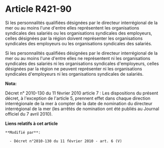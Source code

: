# Article R421-90

Si les personnalités qualifiées désignées par le    directeur interrégional de la mer ou au moins l'une d'entre elles
représentent les organisations syndicales des salariés ou les organisations syndicales des employeurs, celles désignées par
la région doivent représenter les organisations syndicales des employeurs ou les organisations syndicales des salariés. 

Si les personnalités qualifiées désignées par le    directeur interrégional de la mer ou au moins l'une d'entre elles ne
représentent ni les organisations syndicales des salariés ni les organisations syndicales d'employeurs, celles désignées par
la région ne peuvent représenter ni les organisations syndicales d'employeurs ni les organisations syndicales de salariés.

**Nota:**

Décret n° 2010-130 du 11 février 2010 article 7 : Les dispositions du présent décret, à l'exception de l'article 5, prennent
effet dans chaque direction interrégionale de la mer à compter de la date de nomination du directeur interrégional de la mer
(les arrêtés de nomination ont été publiés au Journal officiel du 7 avril 2010).

**Liens relatifs à cet article**

	**Modifié par**:

	  - Décret n°2010-130 du 11 février 2010 - art. 6 (V)
